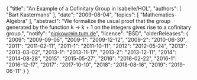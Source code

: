 {
    "title": "An Example of a Cofinitary Group in Isabelle/HOL",
    "authors": [
        "Bart Kastermans"
    ],
    "date": "2009-08-04",
    "topics": [
        "Mathematics-Algebra"
    ],
    "abstract": "We formalize the usual proof that the group generated by the function k -> k + 1 on the integers gives rise to a cofinitary group.",
    "notify": "nipkow@in.tum.de",
    "licence": "BSD",
    "olderReleases": {
        "2009": "2009-09-05",
        "2009-1": "2009-12-12",
        "2009-2": "2010-06-30",
        "2011": "2011-02-11",
        "2011-1": "2011-10-11",
        "2012": "2012-05-24",
        "2013": "2013-03-02",
        "2013-1": "2013-11-17",
        "2013-2": "2013-12-11",
        "2014": "2014-08-28",
        "2015": "2015-05-27",
        "2016": "2016-02-22",
        "2016-1": "2016-12-17",
        "2017": "2017-10-10",
        "2018": "2018-08-16",
        "2019": "2019-06-11"
    }
}